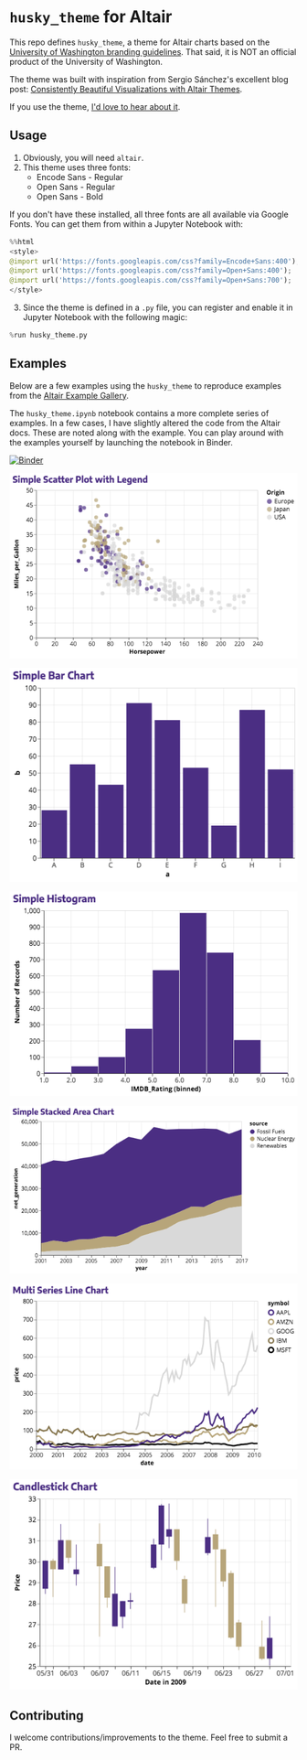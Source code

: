 # `husky_theme` for Altair

This repo defines `husky_theme`, a theme for Altair charts based on the [University of Washington branding guidelines](http://www.washington.edu/brand/graphic-elements/). That said, it is NOT an official product of the University of Washington.

The theme was built with inspiration from Sergio Sánchez's excellent blog post: [Consistently Beautiful Visualizations with Altair Themes](https://towardsdatascience.com/consistently-beautiful-visualizations-with-altair-themes-c7f9f889602).

If you use the theme, [I'd love to hear about it](deppen.8@gmail.com).

## Usage

1. Obviously, you will need `altair`.
2. This theme uses three fonts:
    - Encode Sans - Regular
    - Open Sans - Regular
    - Open Sans - Bold

  If you don't have these installed, all three fonts are all available via Google Fonts. You can get them from within a Jupyter Notebook with:

```python
%%html
<style>
@import url('https://fonts.googleapis.com/css?family=Encode+Sans:400');
@import url('https://fonts.googleapis.com/css?family=Open+Sans:400');
@import url('https://fonts.googleapis.com/css?family=Open+Sans:700');
</style>
```

3. Since the theme is defined in a `.py` file, you can register and enable it in Jupyter Notebook with the following magic:

```python
%run husky_theme.py
```

## Examples

Below are a few examples using the `husky_theme` to reproduce examples from the [Altair Example Gallery](https://altair-viz.github.io/gallery/index.html).

The `husky_theme.ipynb` notebook contains a more complete series of examples. In a few cases, I have slightly altered the code from the Altair docs. These are noted along with the example. You can play around with the examples yourself by launching the notebook in Binder.

[![Binder](https://mybinder.org/badge.svg)](https://mybinder.org/v2/gh/deppen8/husky-altair-theme/master?filepath=husky_theme_examples.ipynb)

![simple_scatter](images/simple_scatter.png)

![simple_bar](images/simple_bar.png)

![simple_histogram](images/simple_histogram.png)

![simple_stacked_area](images/simple_stacked_area.png)

![multi_line](images/multi_line.png)

![candlestick](images/candlestick.png)

## Contributing

I welcome contributions/improvements to the theme. Feel free to submit a PR.